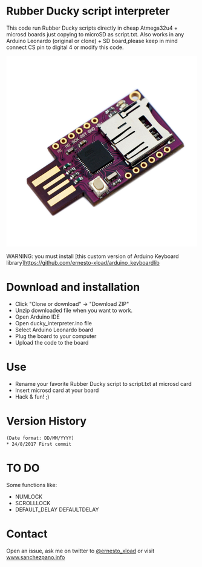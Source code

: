 Rubber Ducky script interpreter
===============================
 
This code run Rubber Ducky scripts directly in cheap Atmega32u4 + microsd boards just copying to microSD as script.txt.
Also works in any Arduino Leonardo (original or clone) + SD board,please keep in mind connect CS pin to digital 4 or modify this code.

![Atmega32u4 + microsd board](board1.jpg)

WARNING: you must install [this custom version of Arduino Keyboard library]https://github.com/ernesto-xload/arduino_keyboardlib

Download and installation
=========================
- Click "Clone or download" -> "Download ZIP"
- Unzip downloaded file when you want to work.
- Open Arduino IDE
- Open ducky_interpreter.ino file
- Select Arduino Leonardo board
- Plug the board to your computer
- Upload the code to the board

Use
===
- Rename your favorite Rubber Ducky script to script.txt at microsd card
- Insert microsd card at your board
- Hack & fun! ;)

Version History
===============
```
(Date format: DD/MM/YYYY)
* 24/8/2017 First commit

```

TO DO
=====
Some functions like:
- NUMLOCK
- SCROLLLOCK
- DEFAULT_DELAY DEFAULTDELAY

Contact
=======
Open an issue, ask me on twitter to [@ernesto_xload](http://www.twitter.com/ernesto_xload/) or visit www.sanchezpano.info
